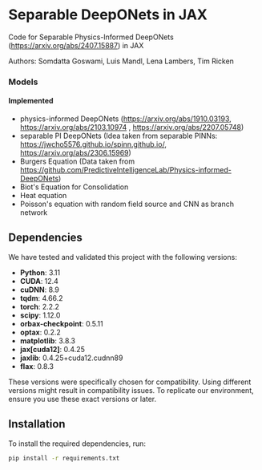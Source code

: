 # Separable DeepONets in JAX

Code for Separable Physics-Informed DeepONets (https://arxiv.org/abs/2407.15887) in JAX 

Authors: Somdatta Goswami, Luis Mandl, Lena Lambers, Tim Ricken

### Models

#### Implemented
* physics-informed DeepONets (https://arxiv.org/abs/1910.03193, https://arxiv.org/abs/2103.10974 ,  https://arxiv.org/abs/2207.05748)
* separable PI DeepONets (Idea taken from separable PINNs: https://jwcho5576.github.io/spinn.github.io/, https://arxiv.org/abs/2306.15969)
* Burgers Equation (Data taken from https://github.com/PredictiveIntelligenceLab/Physics-informed-DeepONets)
* Biot's Equation for Consolidation
* Heat equation
* Poisson's equation with random field source and CNN as branch network

## Dependencies

We have tested and validated this project with the following versions:

- **Python**: 3.11
- **CUDA**: 12.4
- **cuDNN**: 8.9
- **tqdm**: 4.66.2
- **torch**: 2.2.2
- **scipy**: 1.12.0
- **orbax-checkpoint**: 0.5.11
- **optax**: 0.2.2
- **matplotlib**: 3.8.3
- **jax[cuda12]**: 0.4.25
- **jaxlib**: 0.4.25+cuda12.cudnn89
- **flax**: 0.8.3

These versions were specifically chosen for compatibility. Using different versions might result in compatibility issues. To replicate our environment, ensure you use these exact versions or later.

## Installation

To install the required dependencies, run:

```bash
pip install -r requirements.txt
```

